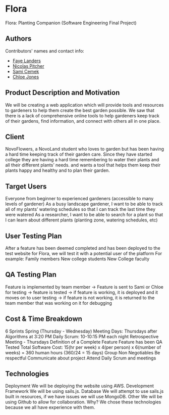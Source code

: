 # Flora
Flora: Planting Companion (Software Engineering Final Project)

## Authors

Contributors' names and contact info:

* [Faye Landers](https://github.com/fairyfade)
* [Nicolas Pitcher](https://github.com/Npitcher12)
* [Sami Cemek](https://github.com/ascemek) 
* [Chloe Jones](https://github.com/chloemjones)

## Product Description and Motivation

We will be creating a web application which will provide tools and resources to gardeners to help them create the best garden possible.
We saw that there is a lack of comprehensive online tools to help gardeners keep track of their gardens, find information, and connect with others all in one place.
 
## Client

NovoFlowers, a NovoLand student who loves to garden but has been having a hard time keeping track of their garden care. Since they have started college they are having a hard time remembering to water their plants and all their different plants’ needs.  and wants a tool that helps them keep their plants happy and healthy and to plan their garden. 

## Target Users
Everyone from beginner to experienced gardeners (accessible to many levels of gardener)
As a busy landscape gardener, I want to be able to track all of my plants’ watering schedules so that I can track the last time they were watered
As a researcher, I want to be able to search for a plant so that I can learn about different plants (planting zone, watering schedules, etc)

## User Testing Plan
After a feature has been deemed completed and has been deployed to the test website for Flora, we will test it with a potential user of the platform 
For example:
Family members
New college students
New College faculty

## QA Testing Plan
Feature is implemented by team member → Feature is sent to Sami or Chloe for testing → feature is tested → if feature is working, it is deployed and it moves on to user testing → if feature is not working, it is returned to the team member that was working on it for debugging

## Cost & Time Breakdown

6 Sprints
Spring (Thursday - Wednesday)
Meeting Days: Thursdays after Algorithms at 3:20 PM 
Daily Scrum: 10-10:15 PM each night 
Retrospective Meeting - Thursdays
Definition of a Complete Feature
Feature has been QA Tested 
Total Software Cost:  15(hr per week) x 4(per person) x 6(number of weeks) = 360 human hours (360/24 = 15 days)
Group Non Negotiables 
Be respectful
Communicate about project
Attend Daily Scrum and meetings


## Technologies

Deployment
We will be deploying the website using AWS.
Development Framework
	We will be using sails.js.
Database 
	We will attempt to use sails.js built in resources, if we have issues we will use MongoDB.
Other
	We will be using Github to allow for collaboration.
Why?
	We chose these technologies because we all have experience with them.
